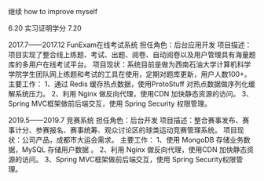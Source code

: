 继续
how to improve myself

6.20 
实习证明学分
7.20


2017.7——2017.12	FunExam在线考试系统
担任角色：后台应用开发
项目描述：项目实现了整合线上练题、考试、出题、阅卷、自动阅卷以及用户管理具有海量题库的多用户在线考试平台。
项目现状：系统目前是做为西南石油大学计算机科学学院学生团队网上练题和考试的工具在使用，定期对题库更新，用户人数100+。
主要工作：
1、通过 Redis 缓存热点数据，使用ProtoStuff 对热点数据做序列化缓解系统压力。
2、利用 Nginx 做反向代理，使用CDN 加快静态资源的访问。
3、Spring MVC框架做前后端交互，使用 Spring Security 权限管理。

2019.5——2019.7	竞赛系统
担任角色：后台开发
项目描述：整合赛事发布、赛事计分、参赛报名、赛事统筹、观众讨论区的球类运动竞赛管理系统。
项目现状：公司产品，成都市大运会需求。
主要工作：
1、使用 MongoDB 存储业务数据，MySQL 存储用户数据 。
2、利用 Nginx 做反向代理，使用CDN 加快静态资源的访问。
3、Spring MVC框架做前后端交互，使用 Spring Security权限管理。
